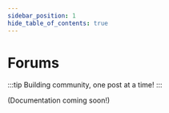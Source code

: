 ```yaml
---
sidebar_position: 1
hide_table_of_contents: true
---
```


# Forums

:::tip Building community, one post at a time!
:::

(Documentation coming soon!)